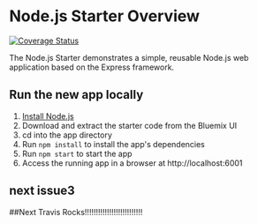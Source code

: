 # Node.js Starter Overview
[![Coverage Status](https://coveralls.io/repos/github/HEISSLER/nodetesthei-1479282417321/badge.png)](https://coveralls.io/github/HEISSLER/nodetesthei-1479282417321)

The Node.js Starter demonstrates a simple, reusable Node.js web application based on the Express framework.

## Run the new app locally

1. [Install Node.js][]
2. Download and extract the starter code from the Bluemix UI
3. cd into the app directory
4. Run `npm install` to install the app's dependencies
5. Run `npm start` to start the app
6. Access the running app in a browser at http://localhost:6001

[Install Node.js]: https://nodejs.org/en/download/

## next  issue3
##Next Travis Rocks!!!!!!!!!!!!!!!!!!!!!!!!!!
